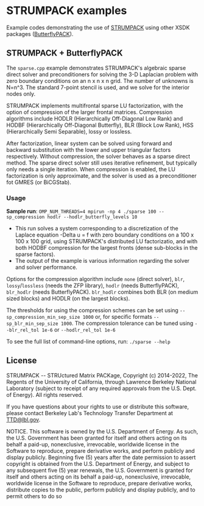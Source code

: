 <!--
STRUMPACK -- STRUctured Matrix PACKage, Copyright (c) 2014-2022, The
Regents of the University of California, through Lawrence Berkeley
National Laboratory (subject to receipt of any required approvals from
the U.S. Dept. of Energy).  All rights reserved.

If you have questions about your rights to use or distribute this
software, please contact Berkeley Lab's Technology Transfer Department
at TTD@lbl.gov.

NOTICE. This software is owned by the U.S. Department of Energy. As
such, the U.S. Government has been granted for itself and others
acting on its behalf a paid-up, nonexclusive, irrevocable, worldwide
license in the Software to reproduce, prepare derivative works, and
perform publicly and display publicly.  Beginning five (5) years after
the date permission to assert copyright is obtained from the
U.S. Department of Energy, and subject to any subsequent five (5) year
renewals, the U.S. Government is granted for itself and others acting
on its behalf a paid-up, nonexclusive, irrevocable, worldwide license
in the Software to reproduce, prepare derivative works, distribute
copies to the public, perform publicly and display publicly, and to
permit others to do so.
-->
# STRUMPACK examples

Example codes demonstrating the use of [STRUMPACK](https://portal.nersc.gov/project/sparse/strumpack/) using other XSDK packages ([ButterflyPACK](https://github.com/liuyangzhuan/ButterflyPACK)).

## STRUMPACK + ButterflyPACK

The `sparse.cpp` example demonstrates STRUMPACK's algebraic sparse
direct solver and preconditioners for solving the 3-D Laplacian
problem with zero boundary conditions on an n x n x n grid.  The
number of unknowns is N=n^3.  The standard 7-point stencil is used,
and we solve for the interior nodes only.

STRUMPACK implements multifrontal sparse LU factorization, with the
option of compression of the larger frontal matrices. Compression
algorithms include HODLR (Hierarchically Off-Diagonal Low Rank) and
HODBF (Hierarchically Off-Diagonal Butterfly), BLR (Block Low Rank),
HSS (Hierarchically Semi Separable), lossy or lossless.

After factorization, linear system can be solved using forward and
backward substitution with the lower and upper triangular factors
respectively. Without compression, the solver behaves as a sparse
direct method. The sparse direct solver still uses iterative
refinement, but typically only needs a single iteration.  When
compression is enabled, the LU factorization is only approximate, and
the solver is used as a preconditioner fot GMRES (or BiCGStab).


### Usage

**Sample run**:   `OMP_NUM_THREADS=4 mpirun -np 4 ./sparse 100 --sp_compression hodlr --hodlr_butterfly_levels 10`

 - This run solves a system corresponding to a discretization
    of the Laplace equation -Delta u = f with zero boundary
    conditions on a 100 x 100 x 100 grid, using STRUMPACK's
    distributed LU factorizatio, and with both HODBF compression
    for the largest fronts (dense sub-blocks in the sparse factors).
 - The output of the example is various information regarding the
    solver and solver performance.

Options for the compression algorithm include `none` (direct solver),
`blr`, `lossy`/`lossless` (needs the ZFP library), `hodlr` (needs
ButterflyPACK), `blr_hodlr` (needs ButterflyPACK). `blr_hodlr`
combines both BLR (on medium sized blocks) and HODLR (on the largest
blocks).

The thresholds for using the compression schemes can be set using
`--sp_compression_min_sep_size 1000` or, for specific formats
``--sp_blr_min_sep_size 1000``.  The compression tolerance can be
tuned using `--blr_rel_tol 1e-6` or `--hodlr_rel_tol 1e-6`


To see the full list of command-line options, run: `./sparse --help`

## License
STRUMPACK -- STRUctured Matrix PACKage, Copyright (c) 2014-2022, The
Regents of the University of California, through Lawrence Berkeley
National Laboratory (subject to receipt of any required approvals from
the U.S. Dept. of Energy).  All rights reserved.

If you have questions about your rights to use or distribute this
software, please contact Berkeley Lab's Technology Transfer Department
at TTD@lbl.gov.

NOTICE. This software is owned by the U.S. Department of Energy. As
such, the U.S. Government has been granted for itself and others
acting on its behalf a paid-up, nonexclusive, irrevocable, worldwide
license in the Software to reproduce, prepare derivative works, and
perform publicly and display publicly.  Beginning five (5) years after
the date permission to assert copyright is obtained from the
U.S. Department of Energy, and subject to any subsequent five (5) year
renewals, the U.S. Government is granted for itself and others acting
on its behalf a paid-up, nonexclusive, irrevocable, worldwide license
in the Software to reproduce, prepare derivative works, distribute
copies to the public, perform publicly and display publicly, and to
permit others to do so
